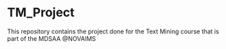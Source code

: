 # TM_Project
This repository contains the project done for the Text Mining course that is part of the MDSAA @NOVAIMS
